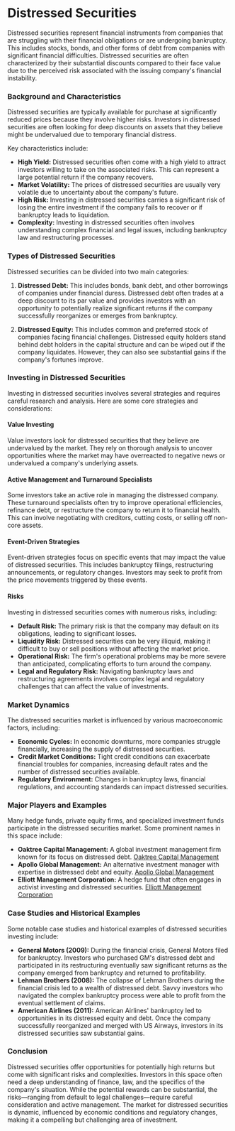 # Distressed Securities

Distressed securities represent financial instruments from companies that are struggling with their financial obligations or are undergoing bankruptcy. This includes stocks, bonds, and other forms of debt from companies with significant financial difficulties. Distressed securities are often characterized by their substantial discounts compared to their face value due to the perceived risk associated with the issuing company's financial instability.

### Background and Characteristics
Distressed securities are typically available for purchase at significantly reduced prices because they involve higher risks. Investors in distressed securities are often looking for deep discounts on assets that they believe might be undervalued due to temporary financial distress.

Key characteristics include:
- **High Yield:** Distressed securities often come with a high yield to attract investors willing to take on the associated risks. This can represent a large potential return if the company recovers.
- **Market Volatility:** The prices of distressed securities are usually very volatile due to uncertainty about the company's future.
- **High Risk:** Investing in distressed securities carries a significant risk of losing the entire investment if the company fails to recover or if bankruptcy leads to liquidation.
- **Complexity:** Investing in distressed securities often involves understanding complex financial and legal issues, including bankruptcy law and restructuring processes.

### Types of Distressed Securities
Distressed securities can be divided into two main categories:

1. **Distressed Debt:** This includes bonds, bank debt, and other borrowings of companies under financial duress. Distressed debt often trades at a deep discount to its par value and provides investors with an opportunity to potentially realize significant returns if the company successfully reorganizes or emerges from bankruptcy.

2. **Distressed Equity:** This includes common and preferred stock of companies facing financial challenges. Distressed equity holders stand behind debt holders in the capital structure and can be wiped out if the company liquidates. However, they can also see substantial gains if the company's fortunes improve.

### Investing in Distressed Securities
Investing in distressed securities involves several strategies and requires careful research and analysis. Here are some core strategies and considerations:

#### Value Investing
Value investors look for distressed securities that they believe are undervalued by the market. They rely on thorough analysis to uncover opportunities where the market may have overreacted to negative news or undervalued a company's underlying assets.

#### Active Management and Turnaround Specialists
Some investors take an active role in managing the distressed company. These turnaround specialists often try to improve operational efficiencies, refinance debt, or restructure the company to return it to financial health. This can involve negotiating with creditors, cutting costs, or selling off non-core assets.

#### Event-Driven Strategies
Event-driven strategies focus on specific events that may impact the value of distressed securities. This includes bankruptcy filings, restructuring announcements, or regulatory changes. Investors may seek to profit from the price movements triggered by these events.

#### Risks
Investing in distressed securities comes with numerous risks, including:
- **Default Risk:** The primary risk is that the company may default on its obligations, leading to significant losses.
- **Liquidity Risk:** Distressed securities can be very illiquid, making it difficult to buy or sell positions without affecting the market price.
- **Operational Risk:** The firm's operational problems may be more severe than anticipated, complicating efforts to turn around the company.
- **Legal and Regulatory Risk:** Navigating bankruptcy laws and restructuring agreements involves complex legal and regulatory challenges that can affect the value of investments.

### Market Dynamics
The distressed securities market is influenced by various macroeconomic factors, including:

- **Economic Cycles:** In economic downturns, more companies struggle financially, increasing the supply of distressed securities.
- **Credit Market Conditions:** Tight credit conditions can exacerbate financial troubles for companies, increasing default rates and the number of distressed securities available.
- **Regulatory Environment:** Changes in bankruptcy laws, financial regulations, and accounting standards can impact distressed securities.

### Major Players and Examples
Many hedge funds, private equity firms, and specialized investment funds participate in the distressed securities market. Some prominent names in this space include:

- **Oaktree Capital Management:** A global investment management firm known for its focus on distressed debt. [Oaktree Capital Management](https://www.oaktreecapital.com/)
- **Apollo Global Management:** An alternative investment manager with expertise in distressed debt and equity. [Apollo Global Management](https://www.apollo.com/)
- **Elliott Management Corporation:** A hedge fund that often engages in activist investing and distressed securities. [Elliott Management Corporation](https://www.elliottmgmt.com/)

### Case Studies and Historical Examples
Some notable case studies and historical examples of distressed securities investing include:

- **General Motors (2009):** During the financial crisis, General Motors filed for bankruptcy. Investors who purchased GM's distressed debt and participated in its restructuring eventually saw significant returns as the company emerged from bankruptcy and returned to profitability.
- **Lehman Brothers (2008):** The collapse of Lehman Brothers during the financial crisis led to a wealth of distressed debt. Savvy investors who navigated the complex bankruptcy process were able to profit from the eventual settlement of claims.
- **American Airlines (2011):** American Airlines' bankruptcy led to opportunities in its distressed equity and debt. Once the company successfully reorganized and merged with US Airways, investors in its distressed securities saw substantial gains.

### Conclusion
Distressed securities offer opportunities for potentially high returns but come with significant risks and complexities. Investors in this space often need a deep understanding of finance, law, and the specifics of the company's situation. While the potential rewards can be substantial, the risks—ranging from default to legal challenges—require careful consideration and active management. The market for distressed securities is dynamic, influenced by economic conditions and regulatory changes, making it a compelling but challenging area of investment.